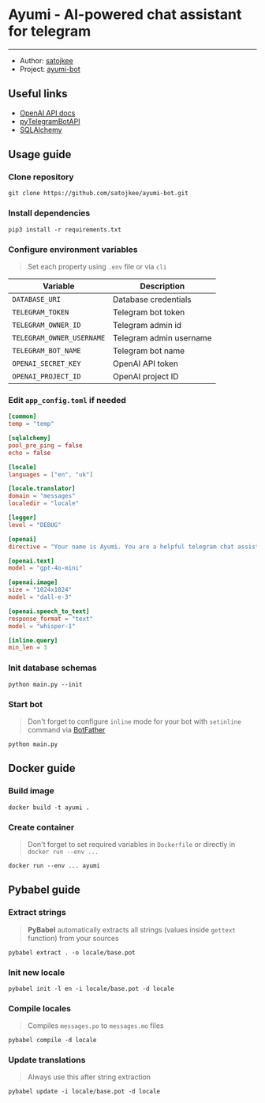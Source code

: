 # Ayumi - AI-powered chat assistant for telegram

---

* Author: [satojkee](https://github.com/satojkee/)
* Project: [ayumi-bot](https://github.com/satojkee/ayumi-bot/)


## Useful links

* [OpenAI API docs](https://platform.openai.com/docs/overview)
* [pyTelegramBotAPI](https://pytba.readthedocs.io/en/latest/)
* [SQLAlchemy](https://www.sqlalchemy.org/)


## Usage guide

### Clone repository

```shell
git clone https://github.com/satojkee/ayumi-bot.git
```


### Install dependencies

```shell
pip3 install -r requirements.txt
```


### Configure environment variables
> Set each property using `.env` file or via `cli`

| Variable                    | Description                |
|-----------------------------|----------------------------|
| `DATABASE_URI`              | Database credentials       |
| `TELEGRAM_TOKEN`            | Telegram bot token         |
| `TELEGRAM_OWNER_ID`         | Telegram admin id          |
| `TELEGRAM_OWNER_USERNAME`   | Telegram admin username    |
| `TELEGRAM_BOT_NAME`         | Telegram bot name          |
| `OPENAI_SECRET_KEY`         | OpenAI API token           |
| `OPENAI_PROJECT_ID`         | OpenAI project ID          |



### Edit `app_config.toml` if needed

```toml
[common]
temp = "temp"

[sqlalchemy]
pool_pre_ping = false
echo = false

[locale]
languages = ["en", "uk"]

[locale.translator]
domain = "messages"
localedir = "locale"

[logger]
level = "DEBUG"

[openai]
directive = "Your name is Ayumi. You are a helpful telegram chat assistant. Act like a human. Respond in language you are asked."

[openai.text]
model = "gpt-4o-mini"

[openai.image]
size = "1024x1024"
model = "dall-e-3"

[openai.speech_to_text]
response_format = "text"
model = "whisper-1"

[inline.query]
min_len = 3
```


### Init database schemas

```shell
python main.py --init
```


### Start bot
> Don't forget to configure `inline` mode for your bot with `setinline` command via [BotFather](https://t.me/BotFather) 

```shell
python main.py
```


## Docker guide

### Build image

```shell
docker build -t ayumi .
```

### Create container
> Don't forget to set required variables in `Dockerfile` or directly in `docker run --env ...`

```shell
docker run --env ... ayumi
```


## Pybabel guide

### Extract strings
> <b>PyBabel</b> automatically extracts all strings (values inside `gettext` function) from your sources

```shell
pybabel extract . -o locale/base.pot
```


### Init new locale

```shell
pybabel init -l en -i locale/base.pot -d locale
```


### Compile locales
> Compiles `messages.po` to `messages.mo` files

```shell
pybabel compile -d locale
```

### Update translations
> Always use this after string extraction

```shell
pybabel update -i locale/base.pot -d locale
```
